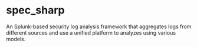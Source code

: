# spec_sharp
An Splunk-based security log analysis framework that aggregates logs from different sources and use a unified platform to analyzes using various models.


